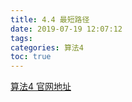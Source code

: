 ```yaml
---
title: 4.4 最短路径
date: 2019-07-19 12:07:12
tags: 
categories: 算法4
toc: true
---
```


[算法4 官网地址](https://algs4.cs.princeton.edu/code/javadoc/)
